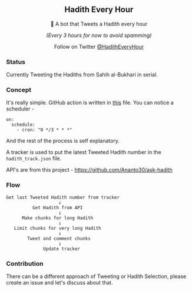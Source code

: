 <p align="center">
 <h2 align="center">Hadith Every Hour</h2>
 <p align="center">📖 A bot that Tweets a Hadith every hour</p>
 <p align="center"><i>(Every 3 hours for now to avoid spamming)</i></p>
</p>
<p align="center">
  Follow on Twitter <a href="https://twitter.com/HadithEveryHour">@HadithEveryHour</a>
</p>

### Status
Currently Tweeting the Hadiths from Sahih al-Bukhari in serial.

### Concept
It's really simple. GitHub action is written in <a href="/.github/workflows/tweet_hadith.yml">this</a> file. You can notice a scheduler - 
```
on:
  schedule:
    - cron: "0 */3 * * *"
```
And the rest of the process is self explanatory.

A tracker is used to put the latest Tweeted Hadith number in the `hadith_track.json` file. 

API's are from this project - https://github.com/Ananto30/ask-hadith

### Flow
```
Get last Tweeted Hadith number from tracker
                    ⭣
          Get Hadith from API 
                    ⭣
      Make chunks for long Hadith
                    ⭣
   Limit chunks for very long Hadith 
                    ⭣
        Tweet and comment chunks
                    ⭣
              Update tracker
```

### Contribution
There can be a different approach of Tweeting or Hadith Selection, please create an issue and let's discuss about that.
